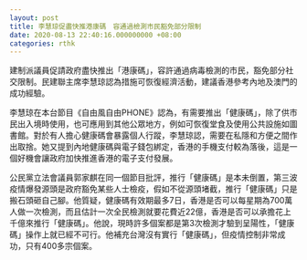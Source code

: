 ```yaml
---
layout: post
title: 李慧琼促盡快推港康碼　容通過檢測市民豁免部分限制
date: 2020-08-13 22:40:16.000000000 +08:00
categories: rthk
---
```


建制派議員促請政府盡快推出「港康碼」，容許通過病毒檢測的市民，豁免部分社交限制。民建聯主席李慧琼認為措施可恢復經濟活動，建議香港參考內地及澳門的成功經驗。

李慧琼在本台節目《自由風自由PHONE》認為，有需要推出「健康碼」，除了供市民出入境時使用，也可應用到其他公眾地方，例如可恢復堂食及使用公共設施如圖書館。對於有人擔心健康碼會暴露個人行蹤，李慧琼認，需要在私隱和方便之間作出取捨。她又提到內地健康碼與電子錢包綁定，香港的手機支付較為落後，這是一個好機會讓政府加快推進香港的電子支付發展。

公民黨立法會議員郭家麒在同一個節目批評，推行「健康碼」是本未倒置，第三波疫情爆發源頭是政府豁免某些人士檢疫，假如不從源頭堵截，推行「健康碼」只是搬石頭砸自己腳。他質疑，健康碼有效期最多7日，香港是否可以每星期為700萬人做一次檢測，而且估計一次全民檢測就要花費近22億，香港是否可以承擔花上千億來推行「健康碼」。他說，現時許多個案都是第3次檢測才驗到呈陽性，「健康碼」操作上就已經不可行。他補充台灣沒有實行「健康碼」，但疫情控制非常成功，只有400多宗個案。
